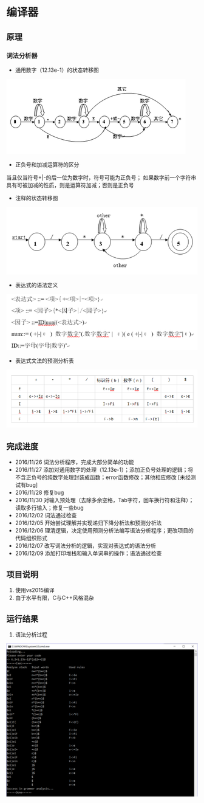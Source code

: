 # 编译器

## 原理

### 词法分析器

* 通用数字（12.13e-1）的状态转移图

![数字的状态转移图](Static/number.png)

* 正负号和加减运算符的区分

当且仅当符号+|-的后一位为数字时，符号可能为正负号； 如果数字前一个字符串具有可被加减的性质，则是运算符加减；否则是正负号

* 注释的状态转移图

![状态的状态转移图](Static/comment.png)

* 表达式的语法定义

![表达式的语法定义](Static/expression.png)

* 表达式文法的预测分析表

![表达式文法的预测分析表](Static/表达式文法的预测分析表.png)

## 完成进度
* 2016/11/26 词法分析程序，完成大部分简单的功能
* 2016/11/27 添加对通用数字的处理（12.13e-1）；添加正负号处理的逻辑；将不含正负号的纯数字处理封装成函数；error函数修改；其他相应修改 [未经测试有bug]
* 2016/11/28 修复bug
* 2016/11/30 对输入预处理（去除多余空格，Tab字符，回车换行符和注释）；读取多行输入；修复一些bug
* 2016/12/02 词法通过检查
* 2016/12/05 开始尝试理解并实现递归下降分析法和预测分析法
* 2016/12/06 理清逻辑，决定使用预测分析法编写语法分析程序；更改项目的代码组织形式
* 2016/12/07 改写词法分析的逻辑，实现对表达式的语法分析
* 2016/12/09 添加打印堆栈和输入单词串的操作；语法通过检查

## 项目说明
1. 使用vs2015编译
2. 由于水平有限，C与C++风格混杂

## 运行结果

1. 语法分析过程

![语法分析过程截图](Static/result2.png)